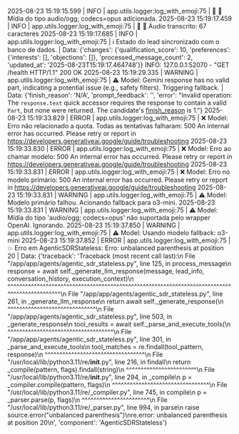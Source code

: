 2025-08-23 15:19:15.599 | INFO     | app.utils.logger:log_with_emoji:75 | 📱 📎 Mídia do tipo audio/ogg; codecs=opus adicionada.
2025-08-23 15:19:17.459 | INFO     | app.utils.logger:log_with_emoji:75 | 📱 🎤 Áudio transcrito: 67 caracteres
2025-08-23 15:19:17.685 | INFO     | app.utils.logger:log_with_emoji:75 | ℹ️ Estado do lead sincronizado com o banco de dados. | Data: {'changes': {'qualification_score': 10, 'preferences': {'interests': [], 'objections': []}, 'processed_message_count': 2, 'updated_at': '2025-08-23T15:19:17.464748'}}
INFO:     127.0.0.1:52070 - "GET /health HTTP/1.1" 200 OK
2025-08-23 15:19:29.335 | WARNING  | app.utils.logger:log_with_emoji:75 | ⚠️ Model: Gemini response has no valid part, indicating a potential issue (e.g., safety filters). Triggering fallback. | Data: {'finish_reason': 'N/A', 'prompt_feedback': '', 'error': "Invalid operation: The `response.text` quick accessor requires the response to contain a valid `Part`, but none were returned. The candidate's [finish_reason](https://ai.google.dev/api/generate-content#finishreason) is 1."}
2025-08-23 15:19:33.829 | ERROR    | app.utils.logger:log_with_emoji:75 | ❌ Model: Erro não relacionado a quota. Todas as tentativas falharam: 500 An internal error has occurred. Please retry or report in https://developers.generativeai.google/guide/troubleshooting
2025-08-23 15:19:33.830 | ERROR    | app.utils.logger:log_with_emoji:75 | ❌ Model: Erro ao chamar modelo: 500 An internal error has occurred. Please retry or report in https://developers.generativeai.google/guide/troubleshooting
2025-08-23 15:19:33.831 | ERROR    | app.utils.logger:log_with_emoji:75 | ❌ Model: Erro no modelo primário: 500 An internal error has occurred. Please retry or report in https://developers.generativeai.google/guide/troubleshooting
2025-08-23 15:19:33.831 | WARNING  | app.utils.logger:log_with_emoji:75 | ⚠️ Model: Modelo primário falhou. Acionando fallback para o3-mini.
2025-08-23 15:19:33.831 | WARNING  | app.utils.logger:log_with_emoji:75 | ⚠️ Model: Mídia do tipo 'audio/ogg; codecs=opus' não suportada pelo wrapper OpenAI. Ignorando.
2025-08-23 15:19:37.850 | WARNING  | app.utils.logger:log_with_emoji:75 | ⚠️ Model: Usando modelo fallback: o3-mini
2025-08-23 15:19:37.852 | ERROR    | app.utils.logger:log_with_emoji:75 | 💥 Erro em AgenticSDRStateless: Erro: unbalanced parenthesis at position 20 | Data: {'traceback': 'Traceback (most recent call last):\n  File "/app/app/agents/agentic_sdr_stateless.py", line 125, in process_message\n    response = await self._generate_llm_response(message, lead_info, conversation_history, execution_context)\n               ^^^^^^^^^^^^^^^^^^^^^^^^^^^^^^^^^^^^^^^^^^^^^^^^^^^^^^^^^^^^^^^^^^^^^^^^^^^^^^^^^^^^^^^^^^^^^^\n  File "/app/app/agents/agentic_sdr_stateless.py", line 261, in _generate_llm_response\n    return await self._generate_response(\n           ^^^^^^^^^^^^^^^^^^^^^^^^^^^^^^\n  File "/app/app/agents/agentic_sdr_stateless.py", line 503, in _generate_response\n    tool_results = await self._parse_and_execute_tools(\n                   ^^^^^^^^^^^^^^^^^^^^^^^^^^^^^^^^^^^^\n  File "/app/app/agents/agentic_sdr_stateless.py", line 301, in _parse_and_execute_tools\n    tool_matches = re.findall(tool_pattern, response)\n                   ^^^^^^^^^^^^^^^^^^^^^^^^^^^^^^^^^^\n  File "/usr/local/lib/python3.11/re/__init__.py", line 216, in findall\n    return _compile(pattern, flags).findall(string)\n           ^^^^^^^^^^^^^^^^^^^^^^^^\n  File "/usr/local/lib/python3.11/re/__init__.py", line 294, in _compile\n    p = _compiler.compile(pattern, flags)\n        ^^^^^^^^^^^^^^^^^^^^^^^^^^^^^^^^^\n  File "/usr/local/lib/python3.11/re/_compiler.py", line 745, in compile\n    p = _parser.parse(p, flags)\n        ^^^^^^^^^^^^^^^^^^^^^^^\n  File "/usr/local/lib/python3.11/re/_parser.py", line 994, in parse\n    raise source.error("unbalanced parenthesis")\nre.error: unbalanced parenthesis at position 20\n', 'component': 'AgenticSDRStateless'}